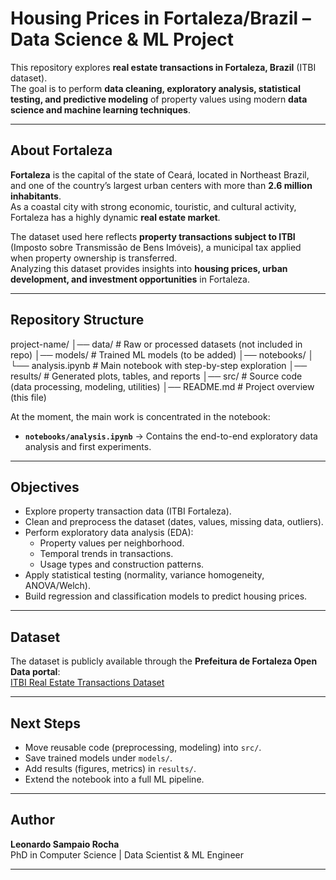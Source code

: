 # Housing Prices in Fortaleza/Brazil – Data Science & ML Project

This repository explores **real estate transactions in Fortaleza, Brazil** (ITBI dataset).  
The goal is to perform **data cleaning, exploratory analysis, statistical testing, and predictive modeling** of property values using modern **data science and machine learning techniques**.  

---

## About Fortaleza

**Fortaleza** is the capital of the state of Ceará, located in Northeast Brazil, and one of the country’s largest urban centers with more than **2.6 million inhabitants**.  
As a coastal city with strong economic, touristic, and cultural activity, Fortaleza has a highly dynamic **real estate market**.  

The dataset used here reflects **property transactions subject to ITBI** (Imposto sobre Transmissão de Bens Imóveis), a municipal tax applied when property ownership is transferred.  
Analyzing this dataset provides insights into **housing prices, urban development, and investment opportunities** in Fortaleza.

---

## Repository Structure

project-name/
│── data/ # Raw or processed datasets (not included in repo)
│── models/ # Trained ML models (to be added)
│── notebooks/
│ └── analysis.ipynb # Main notebook with step-by-step exploration
│── results/ # Generated plots, tables, and reports
│── src/ # Source code (data processing, modeling, utilities)
│── README.md # Project overview (this file)


At the moment, the main work is concentrated in the notebook:

- **`notebooks/analysis.ipynb`** → Contains the end-to-end exploratory data analysis and first experiments.

---

## Objectives

- Explore property transaction data (ITBI Fortaleza).
- Clean and preprocess the dataset (dates, values, missing data, outliers).
- Perform exploratory data analysis (EDA):
  - Property values per neighborhood.
  - Temporal trends in transactions.
  - Usage types and construction patterns.
- Apply statistical testing (normality, variance homogeneity, ANOVA/Welch).
- Build regression and classification models to predict housing prices.

---

## Dataset

The dataset is publicly available through the **Prefeitura de Fortaleza Open Data portal**:  
[ITBI Real Estate Transactions Dataset](https://dados.fortaleza.ce.gov.br/dataset/dados_abertos_itbi_transacoes_imobiliarias/resource/46324d49-9809-4d32-8e5c-b4b570f067ce)

---

## Next Steps

- Move reusable code (preprocessing, modeling) into `src/`.
- Save trained models under `models/`.
- Add results (figures, metrics) in `results/`.
- Extend the notebook into a full ML pipeline.

---

## Author

**Leonardo Sampaio Rocha**  
PhD in Computer Science | Data Scientist & ML Engineer  

---

